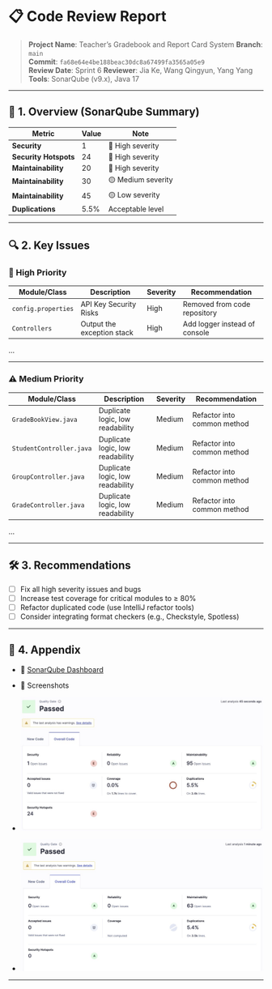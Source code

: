 # 📋 Code Review Report

> **Project Name**:  Teacher’s Gradebook and Report Card System
> **Branch**: `main`  
> **Commit**: `fa68e64e4be188beac30dc8a67499fa3565a05e9`  
> **Review Date**:  Sprint 6
> **Reviewer**: Jia Ke, Wang Qingyun, Yang Yang
> **Tools**: SonarQube (v9.x), Java 17

---

## 🧭 1. Overview (SonarQube Summary)

| Metric                 | Value       | Note                          |
|------------------------|-------------|-------------------------------|
| **Security**           | 1           | 🔴 High severity              |
| **Security Hotspots**  | 24          | 🔴 High severity              |
| **Maintainability**    | 20          | 🔴 High severity              |
| **Maintainability**    | 30          | 🟡 Medium severity            |
| **Maintainability**    | 45          | 🟡 Low severity               |
| **Duplications**       | 5.5%        | Acceptable level              |

---

## 🔍 2. Key Issues

### 🚨 High Priority

| Module/Class         | Description                     | Severity | Recommendation                 |
|----------------------|---------------------------------|----------|--------------------------------|
| `config.properties`  | API Key Security Risks          | High     | Removed from code repository   |
| `Controllers`        | Output the exception stack      | High     | Add logger instead of console  |
...

---

### ⚠️ Medium Priority

| Module/Class            | Description                        | Severity | Recommendation              |
|-------------------------|------------------------------------|----------|-----------------------------|
| `GradeBookView.java`    | Duplicate logic, low readability   | Medium   | Refactor into common method |
| `StudentController.java`| Duplicate logic, low readability   | Medium   | Refactor into common method |
| `GroupController.java`  | Duplicate logic, low readability   | Medium   | Refactor into common method |
| `GradeController.java`  | Duplicate logic, low readability   | Medium   | Refactor into common method |
...

---

## 🛠️ 3. Recommendations

- [ ] Fix all high severity issues and bugs
- [ ] Increase test coverage for critical modules to ≥ 80%
- [ ] Refactor duplicated code (use IntelliJ refactor tools)
- [ ] Consider integrating format checkers (e.g., Checkstyle, Spotless)

---

## 📎 4. Appendix

- 🔗 [SonarQube Dashboard](http://localhost:9000/dashboard?id=gradebook&codeScope=overall)
- 📸 Screenshots

- ![SonarQube Dashboard Before](sonarqube_dashboard_before.jpg "SonarQube Dashboard Before")
- ![SonarQube Dashboard Now](sonarqube_dashboard_now.jpg "SonarQube Dashboard Now")


---


